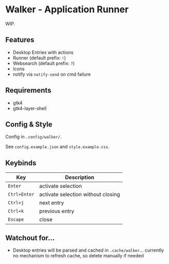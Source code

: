 # Walker - Application Runner

WIP.

## Features

- Desktop Entries with actions
- Runner (default prefix: `!`)
- Websearch (default prefix: `?`)
- Icons
- notify via `notify-send` on cmd failure

## Requirements

- gtk4
- gtk4-layer-shell

## Config & Style

Config in `.config/walker/`.

See `config.example.json` and `style.example.css`.

## Keybinds

| Key          | Description                        |
| ------------ | ---------------------------------- |
| `Enter`      | activate selection                 |
| `Ctrl+Enter` | activate selection without closing |
| `Ctrl+j`     | next entry                         |
| `Ctrl+k`     | previous entry                     |
| `Escape`     | close                              |

## Watchout for...

- Desktop entries will be parsed and cached in `.cache/walker`... currently no mechanism to refresh cache, so delete manually if needed
